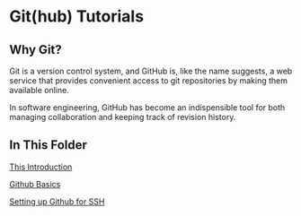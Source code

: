 # Git(hub) Tutorials

## Why Git?

Git is a version control system, and GitHub is, like the name suggests, a web service that provides convenient access to git repositories by making them available online.

In software engineering, GitHub has become an indispensible tool for both managing collaboration and keeping track of revision history.

## In This Folder

[This Introduction](README.md)

[Github Basics](basics.md)

[Setting up Github for SSH](ssh.md)

